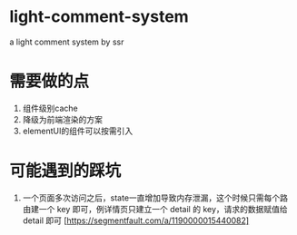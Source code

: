 # light-comment-system
a light comment system by ssr

# 需要做的点
1. 组件级别cache
2. 降级为前端渲染的方案
3. elementUI的组件可以按需引入

# 可能遇到的踩坑
1. 一个页面多次访问之后，state一直增加导致内存泄漏，这个时候只需每个路由建一个 key 即可，例详情页只建立一个 detail 的 key，请求的数据赋值给 detail 即可 [https://segmentfault.com/a/1190000015440082]